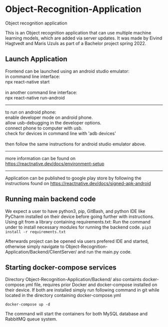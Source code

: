# Object-Recognition-Application
Object recognition application

This is an Object recognition application that can use multiple machine learning models, which are added via server updates.
It was made by Eivind Hagtvedt and Maris Uzuls as part of a Bachelor project spring 2022.

Launch Application 
---------------------------------------
Frontend can be launched using an android studio emulator:<br />
in command line interface:<br />
npx react-native start<br />
<br />
in another command line interface:<br />
npx react-native run-android<br />

--------------------------------------
to run on android phone:<br />
enable developer mode on android phone.<br />
allow usb-debugging in the developer options.<br />
connect phone to computer with usb.<br />
check for devices in command line with 'adb devices'<br />
<br />
then follow the same instructions for android studio emulator above.<br />

--------------------------------------
more information can be found on https://reactnative.dev/docs/environment-setup

--------------------------------------
Application can be published to google play store by following the instructions found on https://reactnative.dev/docs/signed-apk-android

## Running main backend code

We expect a user to have python3, pip, GitBash, and python IDE like PyCharm installed on their device before going further with instructions. 
Using git from a library containing requirements.txt:
Run the command under to install necessary modules for running the backend code.
`pip3 install -r requirements.txt`

Afterwards project can be opened via users prefered IDE and started, otherwise simply navigate to Object-Recognition-Application/Backend/ClientServer/ and run the main.py code.

## Starting docker-compose services

Directory Object-Recognition-Application/Backend/ also containts docker-compose.yml file, requires prior Docker and docker-compose installed on their device. If both are installed simply run following command in git while located in the directory containing docker-compose.yml 

`docker-compose up -d`

The command will start the containers for both MySQL database and RabbitMQ queue system.
